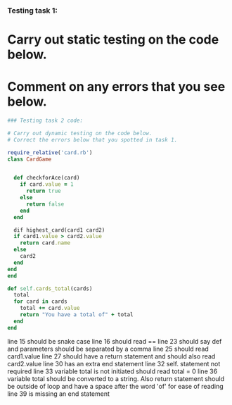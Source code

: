 ### Testing task 1:

# Carry out static testing on the code below.
# Comment on any errors that you see below.
```ruby
### Testing task 2 code:

# Carry out dynamic testing on the code below.
# Correct the errors below that you spotted in task 1.

require_relative('card.rb')
class CardGame


  def checkforAce(card)
    if card.value = 1
      return true
    else
      return false
    end
  end

  dif highest_card(card1 card2)
  if card1.value > card2.value
    return card.name
  else
    card2
  end
end
end

def self.cards_total(cards)
  total
  for card in cards
    total += card.value
    return "You have a total of" + total
  end
end


```
line 15 should be snake case
line 16 should read ==
line 23 should say def and parameters should be separated by a comma
line 25 should read card1.value
line 27 should have a return statement and should also read card2.value
line 30 has an extra end statement
line 32 self. statement not required
line 33 variable total is not initiated should read total = 0
line 36 variable total should be converted to a string. Also return statement should be outside of loop and have a space after the word 'of' for ease of reading
line 39 is missing an end statement
